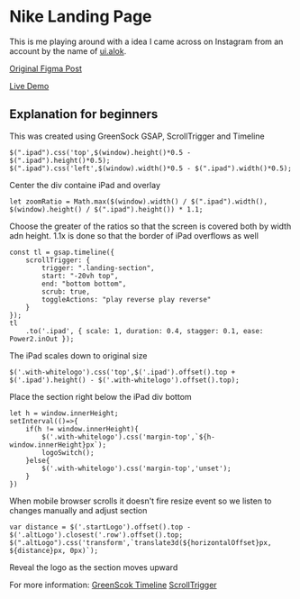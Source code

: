 Nike Landing Page
========

This is me playing around with a idea I came across on Instagram from an account by the name of [ui.alok](https://www.instagram.com/ux.alok/). 


[Original Figma Post](https://www.instagram.com/p/CkGCBzygrIH/)

[Live Demo](https://kanr.is/pens/nike-landing/)

Explanation for beginners
--------

This was created using GreenSock GSAP, ScrollTrigger and Timeline



```
$(".ipad").css('top',$(window).height()*0.5 - $(".ipad").height()*0.5);
$(".ipad").css('left',$(window).width()*0.5 - $(".ipad").width()*0.5);
```
Center the div containe iPad and overlay


```
let zoomRatio = Math.max($(window).width() / $(".ipad").width(), $(window).height() / $(".ipad").height()) * 1.1;
```
Choose the greater of the ratios so that the screen is covered both by width adn height.
1.1x is done so that the border of iPad overflows as well

```
const tl = gsap.timeline({
    scrollTrigger: {
        trigger: ".landing-section",
        start: "-20vh top",
        end: "bottom bottom",
        scrub: true,
        toggleActions: "play reverse play reverse"
    }
});
tl
    .to('.ipad', { scale: 1, duration: 0.4, stagger: 0.1, ease: Power2.inOut });    
```
The iPad scales down to original size


```
$('.with-whitelogo').css('top',$('.ipad').offset().top + $('.ipad').height() - $('.with-whitelogo').offset().top);
```
Place the section right below the iPad div bottom


```
let h = window.innerHeight;
setInterval(()=>{
    if(h != window.innerHeight){
        $('.with-whitelogo').css('margin-top',`${h-window.innerHeight}px`);
        logoSwitch();
    }else{
        $('.with-whitelogo').css('margin-top','unset');
    }
})
```
When mobile browser scrolls it doesn't fire resize event so we listen to changes manually and adjust section 


```
var distance = $('.startLogo').offset().top - $('.altLogo').closest('.row').offset().top;
$(".altLogo").css('transform',`translate3d(${horizontalOffset}px, ${distance}px, 0px)`);
```
Reveal the logo as the section moves upward



For more information:
[GreenScok Timeline](https://greensock.com/docs/v3/GSAP/Timeline)
[ScrollTrigger](https://greensock.com/docs/v3/Plugins/ScrollTrigger)